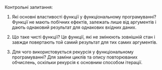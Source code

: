 Контрольні запитання:

1. Які основні властивості функції у функціональному програмуванні?
Функції не мають побічних ефектів, залежать лише від аргументів і дають однаковий результат для однакових вхідних даних.

2. Що таке чисті функції?
Це функції, які не змінюють зовнішній стан і завжди повертають той самий результат для тих самих аргументів.

3. Для чого використовується рекурсія у функціональному програмуванні?
Для заміни циклів та опису повторюваних обчислень, оскільки рекурсія є основним способом ітерації.
